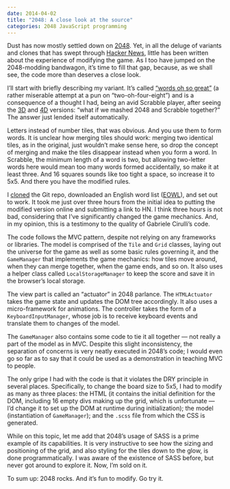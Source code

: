 ```yaml
---
date: 2014-04-02
title: "2048: A close look at the source"
categories: 2048 JavaScript programming
---
```


Dust has now mostly settled down on [2048][1]. Yet, in all the deluge of variants and clones that has swept through [Hacker News][2], little has been written about the experience of modifying the game. As I too have jumped on the 2048-modding bandwagon, it’s time to fill that gap, because, as we shall see, the code more than deserves a close look.

I’ll start with briefly describing my variant. It’s called [“words oh so great”][3] (a rather miserable attempt at a pun on “two-oh-four-eight”) and is a consequence of a thought I had, being an avid Scrabble player, after seeing the [3D][4] and [4D][5] versions: “what if we mashed 2048 and Scrabble together?” The answer just lended itself automatically.

Letters instead of number tiles, that was obvious. And you use them to form words. It is unclear how merging tiles should work: merging two identical tiles, as in the original, just wouldn’t make sense here, so drop the concept of merging and make the tiles disappear instead when you form a word. In Scrabble, the minimum length of a word is two, but allowing two-letter words here would mean too many words formed accidentally, so make it at least three. And 16 squares sounds like too tight a space, so increase it to 5x5. And there you have the modified rules.

I [cloned][6] the Git repo, downloaded an English word list ([EOWL][7]), and set out to work. It took me just over three hours from the initial idea to putting the modified version online and submitting a link to HN. I think three hours is not bad, considering that I’ve significantly changed the game mechanics. And, in my opinion, this is a testimony to the quality of Gabriele Cirulli’s code.

The code follows the MVC pattern, despite not relying on any frameworks or libraries. The model is comprised of the `Tile` and `Grid` classes, laying out the universe for the game as well as some basic rules governing it, and the `GameManager` that implements the game mechanics: how tiles move around, when they can merge together, when the game ends, and so on. It also uses a helper class called `LocalStorageManager` to keep the score and save it in the browser’s local storage.

The view part is called an “actuator” in 2048 parlance. The `HTMLActuator` takes the game state and updates the DOM tree accordingly. It also uses a micro-framework for animations. The controller takes the form of a `KeyboardInputManager`, whose job is to receive keyboard events and translate them to changes of the model.

The `GameManager` also contains some code to tie it all together — not really a part of the model as in MVC. Despite this slight inconsistency, the separation of concerns is very neatly executed in 2048’s code; I would even go so far as to say that it could be used as a demonstration in teaching MVC to people.

The only gripe I had with the code is that it violates the DRY principle in several places. Specifically, to change the board size to 5x5, I had to modify as many as three places: the HTML (it contains the initial definition for the DOM, including 16 empty divs making up the grid, which is unfortunate — I’d change it to set up the DOM at runtime during initialization); the model (instantiation of `GameManager`); and the `.scss` file from which the CSS is generated.

While on this topic, let me add that 2048’s usage of SASS is a prime example of its capabilities. It is very instructive to see how the sizing and positioning of the grid, and also styling for the tiles down to the glow, is done programmatically. I was aware of the existence of SASS before, but never got around to explore it. Now, I’m sold on it.

To sum up: 2048 rocks. And it’s fun to modify. Go try it.

 [1]: https://gabrielecirulli.github.io/2048/
 [2]: https://news.ycombinator.com/
 [3]: http://danieljanus.pl/wosg
 [4]: http://joppi.github.io/2048-3D/
 [5]: http://huonw.github.io/2048-4D/
 [6]: https://github.com/nathell/wosg
 [7]: http://dreamsteep.com/projects/the-english-open-word-list.html